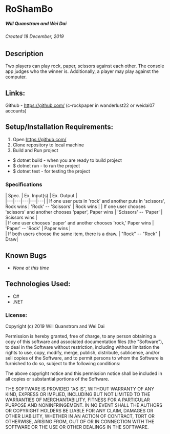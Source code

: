 # RoShamBo
##### Will Quanstrom and Wei Dai
###### Created 18 December, 2019

## Description

Two players can play rock, paper, scissors against each other. The console app judges who the winner is. Additionally, a player may play against the computer.

## Links:

Github - https://github.com/ (c-rockpaper in wanderlust22 or weidai07 accounts)

## Setup/Installation Requirements:

1. Open https://github.com/ 
2. Clone repository to local machine 
3. Build and Run project

  - $ dotnet build - when you are ready to build project
  - $ dotnet run - to run the project 
  - $ dotnet test - for testing the project
  

### Specifications

| Spec.   | Ex. Input(s)  | Ex. Output  |  
|---|---|---|---|---|
| If one user puts in 'rock' and another puts in 'scissors', Rock wins  | 'Rock' -- 'Scissors'  | Rock wins | 
| If one user chooses 'scissors' and another chooses 'paper', Paper wins  | 'Scissors' -- 'Paper'  | Scissors wins  |  
| If one user chooses 'paper' and another chooses 'rock,' Paper wins  | 'Paper' -- 'Rock'  | Paper wins  |  
| If both users choose the same item, there is a draw. | "Rock" -- "Rock" | Draw|

## Known Bugs

* _None at this time_

## Technologies Used:

* C#
* .NET

### License:

Copyright (c) 2019 Will Quanstrom and Wei Dai

Permission is hereby granted, free of charge, to any person obtaining a copy of this software and associated documentation files (the "Software"), to deal in the Software without restriction, including without limitation the rights to use, copy, modify, merge, publish, distribute, sublicense, and/or sell copies of the Software, and to permit persons to whom the Software is furnished to do so, subject to the following conditions:

The above copyright notice and this permission notice shall be included in all copies or substantial portions of the Software.

THE SOFTWARE IS PROVIDED "AS IS", WITHOUT WARRANTY OF ANY KIND, EXPRESS OR IMPLIED, INCLUDING BUT NOT LIMITED TO THE WARRANTIES OF MERCHANTABILITY, FITNESS FOR A PARTICULAR PURPOSE AND NONINFRINGEMENT. IN NO EVENT SHALL THE AUTHORS OR COPYRIGHT HOLDERS BE LIABLE FOR ANY CLAIM, DAMAGES OR OTHER LIABILITY, WHETHER IN AN ACTION OF CONTRACT, TORT OR OTHERWISE, ARISING FROM, OUT OF OR IN CONNECTION WITH THE SOFTWARE OR THE USE OR OTHER DEALINGS IN THE SOFTWARE.